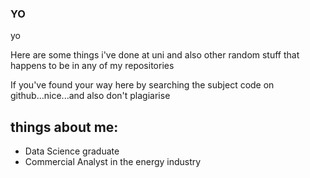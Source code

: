 ### YO

yo

Here are some things i've done at uni and also other random stuff that happens to be in any of my repositories

If you've found your way here by searching the subject code on github...nice...and also don't plagiarise 

## things about me:
- Data Science graduate
- Commercial Analyst in the energy industry

